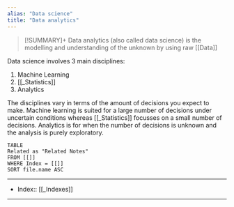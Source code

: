 ```yaml
---
alias: "Data science"
title: "Data analytics" 
---
```


>[!SUMMARY]+
>Data analytics (also called data science) is the modelling and understanding of the unknown by using raw [[Data]]

Data science involves 3 main disciplines:
1. Machine Learning
2. [[_Statistics]]
3. Analytics

The disciplines vary in terms of the amount of decisions you expect to make. Machine learning is suited for a large number of decisions under uncertain conditions whereas [[_Statistics]] focusses on a small number of decisions. Analytics is for when the number of decisions is unknown and the analysis is  purely exploratory.

```dataview
TABLE
Related as "Related Notes"
FROM [[]]
WHERE Index = [[]]
SORT file.name ASC
```

---
- Index:: [[_Indexes]]
---